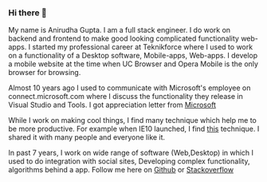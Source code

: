 ### Hi there 👋

<!--
**anirugu/anirugu** is a ✨ _special_ ✨ repository because its `README.md` (this file) appears on your GitHub profile.

Here are some ideas to get you started:

- 🔭 I’m currently working on ...
- 🌱 I’m currently learning ...
- 👯 I’m looking to collaborate on ...
- 🤔 I’m looking for help with ...
- 💬 Ask me about ...
- 📫 How to reach me: ...
- 😄 Pronouns: ...
- ⚡ Fun fact: ...
-->

My name is Anirudha Gupta. I am a full stack engineer. I do work on backend and frontend to make good looking complicated functionality web-apps. I started my professional career at Teknikforce where I used to work on a functionality of a Desktop software, Mobile-apps, Web-apps. I develop a mobile website at the time when UC Browser and Opera Mobile is the only browser for browsing. 

Almost 10 years ago I used to communicate with Microsoft's employee on connect.microsoft.com where I discuss the functionality they release in Visual Studio and Tools. 
I got appreciation letter from [Microsoft](http://geekswithblogs.net/anirugu/archive/2013/03/11/visual-studio-2012-thank-you.aspx)

While I work on making cool things, I find many technique which help me to be more productive. For example when IE10 launched, I find [this](http://geekswithblogs.net/anirugu/archive/2013/03/02/how-to-write-css-only-for-internet-explorer--10.aspx) technique. I shared it with many people and everyone like it.

In past 7 years, I work on wide range of software (Web,Desktop) in which I used to do integration with social sites, Developing complex functionality, algorithms behind a app.
Follow me here on [Github](https://github.com/anirugu) or [Stackoverflow](https://stackoverflow.com/users/713789/anirudha-gupta)

